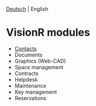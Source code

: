 <!-- TITLE: User guide -->
<!-- SUBTITLE: Dokumentation of the VisionR modules -->

[Deutsch](/de-DE/user-guide) | English
# VisionR modules
* [Contacts](/en-US/modules/contacts)
* Documents
* Graphics (Web-CAD)
* Space management
* Contracts
* Helpdesk
* Maintenance
* Key management
* Reservations
